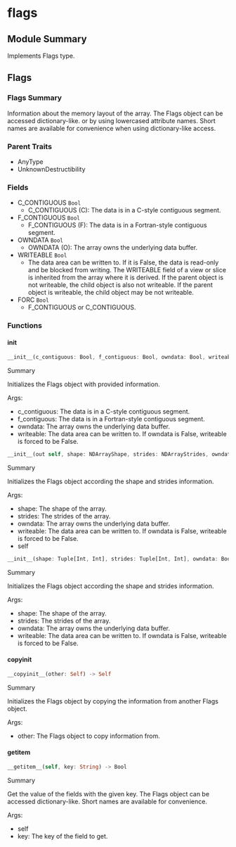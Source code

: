 



# flags

##  Module Summary
  
Implements Flags type.
## Flags

### Flags Summary
  
  
Information about the memory layout of the array. The Flags object can be accessed dictionary-like. or by using lowercased attribute names. Short names are available for convenience when using dictionary-like access.  

### Parent Traits
  

- AnyType
- UnknownDestructibility

### Fields
  
  
* C_CONTIGUOUS `Bool`  
    - C_CONTIGUOUS (C): The data is in a C-style contiguous segment.  
* F_CONTIGUOUS `Bool`  
    - F_CONTIGUOUS (F): The data is in a Fortran-style contiguous segment.  
* OWNDATA `Bool`  
    - OWNDATA (O): The array owns the underlying data buffer.  
* WRITEABLE `Bool`  
    - The data area can be written to. If it is False, the data is read-only and be blocked from writing. The WRITEABLE field of a view or slice is inherited from the array where it is derived. If the parent object is not writeable, the child object is  also not writeable. If the parent object is writeable, the child object may  be not writeable.  
* FORC `Bool`  
    - F_CONTIGUOUS or C_CONTIGUOUS.  

### Functions

#### __init__


```rust
__init__(c_contiguous: Bool, f_contiguous: Bool, owndata: Bool, writeable: Bool) -> Self
```  
Summary  
  
Initializes the Flags object with provided information.  
  
Args:  

- c_contiguous: The data is in a C-style contiguous segment.
- f_contiguous: The data is in a Fortran-style contiguous segment.
- owndata: The array owns the underlying data buffer.
- writeable: The data area can be written to. If owndata is False, writeable is forced to be False.


```rust
__init__(out self, shape: NDArrayShape, strides: NDArrayStrides, owndata: Bool, writeable: Bool)
```  
Summary  
  
Initializes the Flags object according the shape and strides information.  
  
Args:  

- shape: The shape of the array.
- strides: The strides of the array.
- owndata: The array owns the underlying data buffer.
- writeable: The data area can be written to. If owndata is False, writeable is forced to be False.
- self


```rust
__init__(shape: Tuple[Int, Int], strides: Tuple[Int, Int], owndata: Bool, writeable: Bool) -> Self
```  
Summary  
  
Initializes the Flags object according the shape and strides information.  
  
Args:  

- shape: The shape of the array.
- strides: The strides of the array.
- owndata: The array owns the underlying data buffer.
- writeable: The data area can be written to. If owndata is False, writeable is forced to be False.

#### __copyinit__


```rust
__copyinit__(other: Self) -> Self
```  
Summary  
  
Initializes the Flags object by copying the information from another Flags object.  
  
Args:  

- other: The Flags object to copy information from.

#### __getitem__


```rust
__getitem__(self, key: String) -> Bool
```  
Summary  
  
Get the value of the fields with the given key. The Flags object can be accessed dictionary-like. Short names are available for convenience.  
  
Args:  

- self
- key: The key of the field to get.
